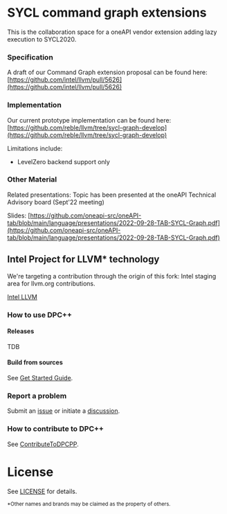 # SYCL command graph extensions

This is the collaboration space for a oneAPI vendor extension adding lazy execution to SYCL2020.

### Specification

A draft of our Command Graph extension proposal can be found here:
[https://github.com/intel/llvm/pull/5626](https://github.com/intel/llvm/pull/5626)

### Implementation

Our current prototype implementation can be found here:
[https://github.com/reble/llvm/tree/sycl-graph-develop](https://github.com/reble/llvm/tree/sycl-graph-develop)

Limitations include:
* LevelZero backend support only

### Other Material

Related presentations:
Topic has been presented at the oneAPI Technical Advisory board (Sept'22 meeting)

Slides: [https://github.com/oneapi-src/oneAPI-tab/blob/main/language/presentations/2022-09-28-TAB-SYCL-Graph.pdf](https://github.com/oneapi-src/oneAPI-tab/blob/main/language/presentations/2022-09-28-TAB-SYCL-Graph.pdf)

## Intel Project for LLVM\* technology

We're targeting a contribution through the origin of this fork: Intel staging area for llvm.org contributions.

[Intel LLVM](https://github.com/intel/llvm)

### How to use DPC++

#### Releases

TDB

#### Build from sources

See [Get Started Guide](/../sycl/sycl/doc/GetStartedGuide.md).

### Report a problem

Submit an [issue](/../../issues) or initiate a [discussion](/../../discussions).

### How to contribute to DPC++

See [ContributeToDPCPP](/../sycl/sycl/doc/developer/ContributeToDPCPP.md).

# License

See [LICENSE](/../sycl/sycl/LICENSE.TXT) for details.

<sub>\*Other names and brands may be claimed as the property of others.</sub>

